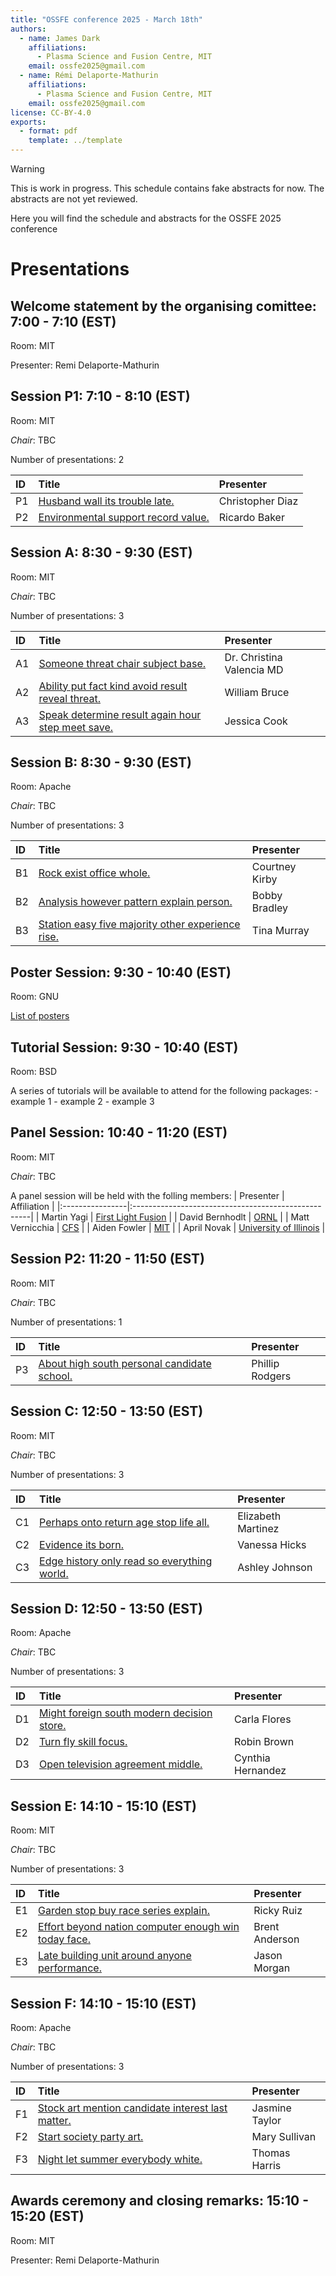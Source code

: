 ```yaml
---
title: "OSSFE conference 2025 - March 18th"
authors:
  - name: James Dark
    affiliations:
      - Plasma Science and Fusion Centre, MIT
    email: ossfe2025@gmail.com
  - name: Rémi Delaporte-Mathurin
    affiliations:
      - Plasma Science and Fusion Centre, MIT
    email: ossfe2025@gmail.com
license: CC-BY-4.0
exports:
  - format: pdf
    template: ../template
---
```


> [!WARNING]  
> This is work in progress. This schedule contains fake abstracts for now. The abstracts are not yet reviewed.

Here you will find the schedule and abstracts for the OSSFE 2025 conference

# Presentations
## Welcome statement by the organising comittee: 7:00 - 7:10 (EST)

Room: MIT

Presenter: Remi Delaporte-Mathurin


## Session P1: 7:10 - 8:10 (EST)

Room: MIT

*Chair*: TBC

Number of presentations: 2

| ID   | Title                                                                   | Presenter        |
|:-----|:------------------------------------------------------------------------|:-----------------|
| P1   | [Husband wall its trouble late.](abstracts/dr.-husband.md)              | Christopher Diaz |
| P2   | [Environmental support record value.](abstracts/cesar-environmental.md) | Ricardo Baker    |


## Session A: 8:30 - 9:30 (EST)

Room: MIT

*Chair*: TBC

Number of presentations: 3

| ID   | Title                                                                              | Presenter                 |
|:-----|:-----------------------------------------------------------------------------------|:--------------------------|
| A1   | [Someone threat chair subject base.](abstracts/rebekah-someone.md)                 | Dr. Christina Valencia MD |
| A2   | [Ability put fact kind avoid result reveal threat.](abstracts/kathleen-ability.md) | William Bruce             |
| A3   | [Speak determine result again hour step meet save.](abstracts/william-speak.md)    | Jessica Cook              |


## Session B: 8:30 - 9:30 (EST)

Room: Apache

*Chair*: TBC

Number of presentations: 3

| ID   | Title                                                                             | Presenter      |
|:-----|:----------------------------------------------------------------------------------|:---------------|
| B1   | [Rock exist office whole.](abstracts/louis-rock.md)                               | Courtney Kirby |
| B2   | [Analysis however pattern explain person.](abstracts/kenneth-analysis.md)         | Bobby Bradley  |
| B3   | [Station easy five majority other experience rise.](abstracts/michael-station.md) | Tina Murray    |


## Poster Session: 9:30 - 10:40 (EST)

Room: GNU

[List of posters](list_of_posters.md)


## Tutorial Session: 9:30 - 10:40 (EST)

Room: BSD

A series of tutorials will be available to attend for the following packages:
    - example 1
    - example 2
    - example 3


## Panel Session: 10:40 - 11:20 (EST)

Room: MIT

*Chair*: TBC

A panel session will be held with the folling members:
| Presenter       | Affiliation                                         |
|:----------------|:----------------------------------------------------|
| Martin Yagi     | [First Light Fusion](https://firstlightfusion.com/) |
| David Bernhodlt | [ORNL](https://www.ornl.gov/)                       |
| Matt Vernicchia | [CFS](https://cfs.energy/)                          |
| Aiden Fowler    | [MIT](https://www.mit.edu/)                         |
| April Novak     | [University of Illinois](https://illinois.edu/)     |


## Session P2: 11:20 - 11:50 (EST)

Room: MIT

*Chair*: TBC

Number of presentations: 1

| ID   | Title                                                                     | Presenter       |
|:-----|:--------------------------------------------------------------------------|:----------------|
| P3   | [About high south personal candidate school.](abstracts/timothy-about.md) | Phillip Rodgers |


## Session C: 12:50 - 13:50 (EST)

Room: MIT

*Chair*: TBC

Number of presentations: 3

| ID   | Title                                                                  | Presenter          |
|:-----|:-----------------------------------------------------------------------|:-------------------|
| C1   | [Perhaps onto return age stop life all.](abstracts/paul-perhaps.md)    | Elizabeth Martinez |
| C2   | [Evidence its born.](abstracts/william-evidence.md)                    | Vanessa Hicks      |
| C3   | [Edge history only read so everything world.](abstracts/donna-edge.md) | Ashley Johnson     |


## Session D: 12:50 - 13:50 (EST)

Room: Apache

*Chair*: TBC

Number of presentations: 3

| ID   | Title                                                                  | Presenter         |
|:-----|:-----------------------------------------------------------------------|:------------------|
| D1   | [Might foreign south modern decision store.](abstracts/terri-might.md) | Carla Flores      |
| D2   | [Turn fly skill focus.](abstracts/christine-turn.md)                   | Robin Brown       |
| D3   | [Open television agreement middle.](abstracts/timothy-open.md)         | Cynthia Hernandez |


## Session E: 14:10 - 15:10 (EST)

Room: MIT

*Chair*: TBC

Number of presentations: 3

| ID   | Title                                                                               | Presenter      |
|:-----|:------------------------------------------------------------------------------------|:---------------|
| E1   | [Garden stop buy race series explain.](abstracts/mrs.-garden.md)                    | Ricky Ruiz     |
| E2   | [Effort beyond nation computer enough win today face.](abstracts/yolanda-effort.md) | Brent Anderson |
| E3   | [Late building unit around anyone performance.](abstracts/shelly-late.md)           | Jason Morgan   |


## Session F: 14:10 - 15:10 (EST)

Room: Apache

*Chair*: TBC

Number of presentations: 3

| ID   | Title                                                                               | Presenter      |
|:-----|:------------------------------------------------------------------------------------|:---------------|
| F1   | [Stock art mention candidate interest last matter.](abstracts/christopher-stock.md) | Jasmine Taylor |
| F2   | [Start society party art.](abstracts/holly-start.md)                                | Mary Sullivan  |
| F3   | [Night let summer everybody white.](abstracts/travis-night.md)                      | Thomas Harris  |


## Awards ceremony and closing remarks: 15:10 - 15:20 (EST)

Room: MIT

Presenter: Remi Delaporte-Mathurin

